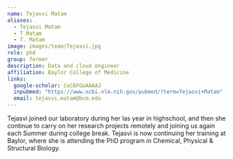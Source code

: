 ```yaml
---
name: Tejasvi Matam
aliases:
  - Tejasvi Matam
  - T Matam
  - T. Matam
image: images/team/Tejasvi.jpg
role: phd
group: former
description: Data and cloud engineer 
affiliation: Baylor College of Medicine
links:
  google-scholar: CoC6FGoAAAAJ
  inpubmed: "https://www.ncbi.nlm.nih.gov/pubmed/?term=Tejasvi+Matam"
  email: tejasvi.matam@bcm.edu
---
```


Tejasvi joined our laboratory during her las year in highschool, and then she continue to carry on her research projects remotely and joining us again each Summer during college break. Tejasvi is now continuing her training at Baylor, where she is attending the PhD program in Chemical, Physical & Structural Biology.